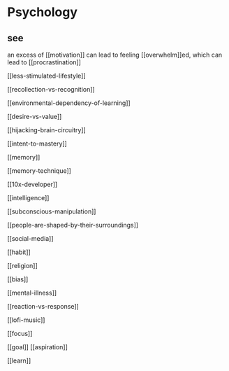 # Psychology

## see

an excess of [[motivation]] can lead to feeling [[overwhelm]]ed, which can lead to [[procrastination]]

[[less-stimulated-lifestyle]]

[[recollection-vs-recognition]]

[[environmental-dependency-of-learning]]

[[desire-vs-value]]

[[hijacking-brain-circuitry]]

[[intent-to-mastery]]

[[memory]]

[[memory-technique]]

[[10x-developer]]

[[intelligence]]

[[subconscious-manipulation]]

[[people-are-shaped-by-their-surroundings]]

[[social-media]]

[[habit]]

[[religion]]

[[bias]]

[[mental-illness]]

[[reaction-vs-response]]

[[lofi-music]]

[[focus]]

[[goal]] [[aspiration]]

[[learn]]
